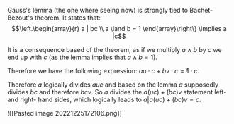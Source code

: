 Gauss's lemma (the one where seeing now) is strongly tied to Bachet-Bezout's theorem. It states that: 
$$\left.\begin{array}{r}
a | bc \\
a \land b = 1
\end{array}\right\} \implies a |c$$

It is a consequence based of the theorem, as if we multiply $a \land b$ by $c$ we end up with $c$ (as the lemma implies that $a \land b = 1$). 

Therefore we have the following expression: $au \cdot c + bv \cdot c = \not 1\cdot c$.

Therefore $a$ logically divides $auc$ and based on the lemma $a$ supposedly divides $bc$ and therefore $bcv$. So $a$ divides the $a(uc) + (bc) v$ statement left- and right- hand sides, which logically leads to $a | a(uc) + (bc) v = c$.

![[Pasted image 20221225172106.png]]